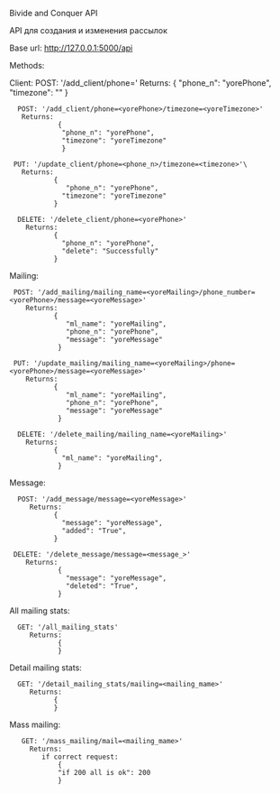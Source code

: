 Вivide and Сonquer API

API для создания и изменения рассылок

Base url: http://127.0.0.1:5000/api

  Methods:
  
   Client:
      POST: '/add_client/phone=<yorePhone>'
        Returns:
                {
                  "phone_n": "yorePhone",
                  "timezone": ""
                }
  
      POST: '/add_client/phone=<yorePhone>/timezone=<yoreTimezone>'
       Returns:
                {
                 "phone_n": "yorePhone",
                 "timezone": "yoreTimezone"
                 }
  
     PUT: '/update_client/phone=<phone_n>/timezone=<timezone>'\
       Returns:
               {
                  "phone_n": "yorePhone",
                 "timezone": "yoreTimezone"
               }
  
      DELETE: '/delete_client/phone=<yorePhone>'
        Returns:
               {
                 "phone_n": "yorePhone",
                 "delete": "Successfully"
               }
  
  Mailing:
  
     POST: '/add_mailing/mailing_name=<yoreMailing>/phone_number=<yorePhone>/message=<yoreMessage>'
        Returns:
               {
                  "ml_name": "yoreMailing", 
                  "phone_n": "yorePhone", 
                  "message": "yoreMessage"
                }
  
     PUT: '/update_mailing/mailing_name=<yoreMailing>/phone=<yorePhone>/message=<yoreMessage>'
        Returns:
               {
                  "ml_name": "yoreMailing", 
                  "phone_n": "yorePhone", 
                  "message": "yoreMessage"
                }
  
      DELETE: '/delete_mailing/mailing_name=<yoreMailing>'
        Returns:
               {
                 "ml_name": "yoreMailing", 
                }
  
   Message:
   
      POST: '/add_message/message=<yoreMessage>'
         Returns:
               {
                 "message": "yoreMessage", 
                 "added": "True", 
               }
  
     DELETE: '/delete_message/message=<message_>'
        Returns:
                {
                  "message": "yoreMessage", 
                  "deleted": "True", 
                }
  
   All mailing stats:
   
      GET: '/all_mailing_stats'
         Returns:
                {
                }

   Detail mailing stats:
   
      GET: '/detail_mailing_stats/mailing=<mailing_mame>'
         Returns:
               {
               }
   Mass mailing:
   
       GET: '/mass_mailing/mail=<mailing_mame>'
         Returns:
            if correct request:
                {
                "if 200 all is ok": 200
                }
